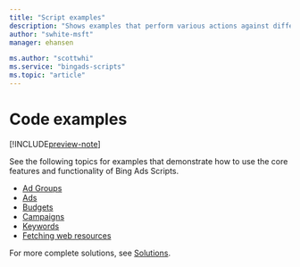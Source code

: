 ```yaml
---
title: "Script examples"
description: "Shows examples that perform various actions against different resources."
author: "swhite-msft"
manager: ehansen

ms.author: "scottwhi"
ms.service: "bingads-scripts"
ms.topic: "article"
---
```


# Code examples

[!INCLUDE[preview-note](../includes/preview-note.md)]


See the following topics for examples that demonstrate how to use the core features and functionality of Bing Ads Scripts.

- [Ad Groups](./adgroups.md)
- [Ads](./ads.md)
- [Budgets](./budgets.md)
- [Campaigns](./campaigns.md)
- [Keywords](./keywords.md)
- [Fetching web resources](./fetch-resources.md)

For more complete solutions, see [Solutions](../solutions/index.md).